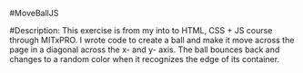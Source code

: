 #MoveBallJS

#Description: 
This exercise is from my into to HTML, CSS + JS course through MITxPRO. I wrote code to create a ball and make it move across the page in a diagonal across the x- and y- axis. 
The ball bounces back and changes to a random color when it recognizes the edge of its container. 

